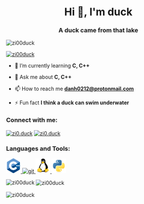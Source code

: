 <h1 align="center">Hi 👋, I'm duck</h1>
<h3 align="center">A duck came from that lake</h3>

<p align="left"> <img src="https://komarev.com/ghpvc/?username=zi00duck&label=Profile%20views&color=0e75b6&style=flat" alt="zi00duck" /> </p>

<p align="left"> <a href="https://github.com/ryo-ma/github-profile-trophy"><img src="https://github-profile-trophy.vercel.app/?username=zi00duck" alt="zi00duck" /></a> </p>

- 🌱 I’m currently learning **C, C++**

- 💬 Ask me about **C, C++**

- 📫 How to reach me **danh0212@protonmail.com**

- ⚡ Fun fact **I think a duck can swim underwater**

<h3 align="left">Connect with me:</h3>
<p align="left">
<a href="https://fb.com/zi0.duck" target="blank"><img align="center" src="https://raw.githubusercontent.com/rahuldkjain/github-profile-readme-generator/master/src/images/icons/Social/facebook.svg" alt="zi0.duck" height="30" width="40" /></a>
<a href="https://instagram.com/zi0.duck" target="blank"><img align="center" src="https://raw.githubusercontent.com/rahuldkjain/github-profile-readme-generator/master/src/images/icons/Social/instagram.svg" alt="zi0.duck" height="30" width="40" /></a>
</p>

<h3 align="left">Languages and Tools:</h3>
<p align="left"> <a href="https://www.w3schools.com/cpp/" target="_blank" rel="noreferrer"> <img src="https://raw.githubusercontent.com/devicons/devicon/master/icons/cplusplus/cplusplus-original.svg" alt="cplusplus" width="40" height="40"/> </a> <a href="https://git-scm.com/" target="_blank" rel="noreferrer"> <img src="https://www.vectorlogo.zone/logos/git-scm/git-scm-icon.svg" alt="git" width="40" height="40"/> </a> <a href="https://www.linux.org/" target="_blank" rel="noreferrer"> <img src="https://raw.githubusercontent.com/devicons/devicon/master/icons/linux/linux-original.svg" alt="linux" width="40" height="40"/> </a> <a href="https://www.python.org" target="_blank" rel="noreferrer"> <img src="https://raw.githubusercontent.com/devicons/devicon/master/icons/python/python-original.svg" alt="python" width="40" height="40"/> </a> </p>

<p><img align="left" src="https://github-readme-stats.vercel.app/api/top-langs?username=zi00duck&show_icons=true&locale=en&layout=compact" alt="zi00duck" /></p>

<p>&nbsp;<img align="center" src="https://github-readme-stats.vercel.app/api?username=zi00duck&show_icons=true&locale=en" alt="zi00duck" /></p>

<p><img align="center" src="https://github-readme-streak-stats.herokuapp.com/?user=zi00duck&" alt="zi00duck" /></p>

